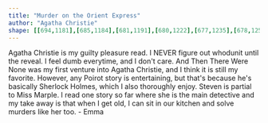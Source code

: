 ```yaml
---
title: "Murder on the Orient Express"
author: "Agatha Christie"
shape: [[694,1181],[685,1184],[681,1191],[680,1222],[677,1235],[678,1254],[676,1266],[675,1308],[671,1348],[671,1367],[667,1419],[667,1446],[663,1483],[664,1490],[668,1493],[673,1494],[690,1494],[695,1492],[698,1487],[698,1458],[700,1447],[701,1417],[700,1395],[704,1380],[708,1344],[709,1312],[713,1284],[712,1267],[714,1252],[715,1217],[709,1201],[711,1185],[707,1182],[697,1181]]
---
```

Agatha Christie is my guilty pleasure read. I NEVER figure out whodunit until the reveal.  I feel dumb everytime, and I don't care. And Then There Were None was my first venture into Agatha Christie, and I think it is still my favorite.  However, any Poirot story is entertaining, but that's because he's basically Sherlock Holmes, which I also thoroughly enjoy.  Steven is partial to Miss Marple.  I read one story so far where she is the main detective and my take away is that when I get old, I can sit in our kitchen and solve murders like her too. - Emma
